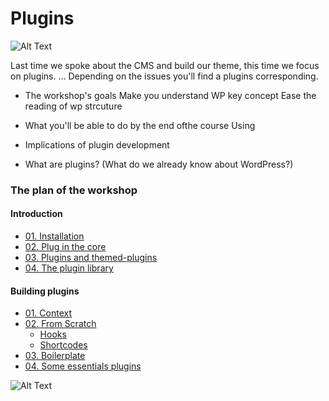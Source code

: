 # Plugins

![Alt Text](https://www.making-digital.fr/wp-content/uploads/2018/11/logo-wordPress.png)

Last time we spoke about the CMS and build our theme, this time we focus on plugins. 
...
Depending on the issues you'll find a plugins corresponding.

* The workshop's goals
Make you understand WP key concept
Ease the reading of wp strcuture 
* What you'll be able to do by the end ofthe course 
Using 
* Implications of plugin development

* What are plugins? (What do we already know about WordPress?)

### The plan of the workshop

#### Introduction

- [01. Installation](/)
- [02. Plug in the core](/)
- [03. Plugins and themed-plugins](/)
- [04. The plugin library](/)

#### Building plugins

- [01. Context](/)
- [02. From Scratch](/)
	- [Hooks](./content/hooks)
	- [Shortcodes](./content/shortcodes)
- [03. Boilerplate](https://wppb.me/)
- [04. Some essentials plugins](https://wppb.me/)

![Alt Text](https://c.tenor.com/enoxxJtm0yMAAAAC/neo-plugging-to-matrix.gif)
